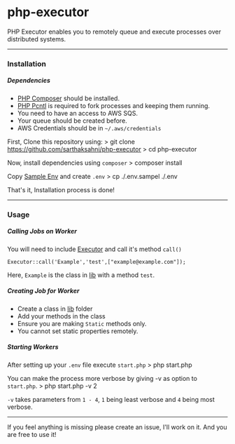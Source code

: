 # php-executor
PHP Executor enables you to remotely queue and execute processes over distributed systems.

---
### Installation

##### Dependencies
- [PHP Composer](https://getcomposer.org) should be installed.
- [PHP Pcntl](http://php.net/manual/en/book.pcntl.php) is required to fork processes and keeping them running.
- You need to have an access to AWS SQS.
- Your queue should be created before.
- AWS Credentials should be in ```~/.aws/credentials```

First, Clone this repository using:
    > git clone https://github.com/sarthaksahni/php-executor
    > cd php-executor

Now, install dependencies using ```composer```
    > composer install

Copy [Sample Env](.env.sample) and create ```.env```
    > cp ./.env.sampel ./.env

That's it, Installation process is done!

---
### Usage
##### Calling Jobs on Worker
You will need to include [Executor](Executor.php) and call it's method ```call()```

    Executor::call('Example','test',["example@example.com"]);

Here, ```Example``` is the class in [lib](lib) with a method ```test```.

##### Creating Job for Worker
- Create a class in [lib](lib) folder
- Add your methods in the class
- Ensure you are making ```Static``` methods only.
- You cannot set static properties remotely.

##### Starting Workers
After setting up your ```.env``` file execute ```start.php```
    > php start.php

You can make the process more verbose by giving -v as option to ```start.php```.
    > php start.php -v 2

```-v``` takes parameters from ```1 - 4```, ```1``` being least verbose and ```4``` being most verbose.

---

If you feel anything is missing please create an issue, I'll work on it. And you are free to use it!
